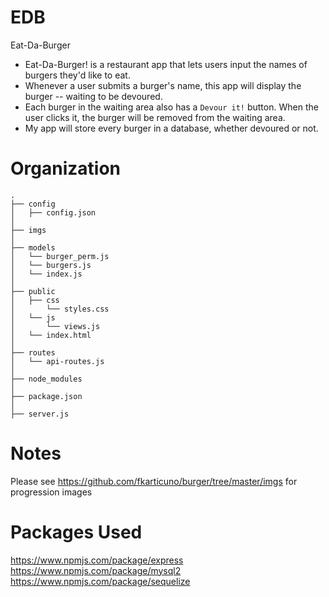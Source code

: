 # EDB
Eat-Da-Burger

* Eat-Da-Burger! is a restaurant app that lets users input the names of burgers they'd like to eat.
* Whenever a user submits a burger's name, this app will display the burger -- waiting to be devoured.
* Each burger in the waiting area also has a `Devour it!` button. When the user clicks it, the burger will be removed from the waiting area.
* My app will store every burger in a database, whether devoured or not.

# Organization
```
.
├── config
│   ├── config.json
│
├── imgs 
│ 
├── models
│   └── burger_perm.js
│   └── burgers.js
│   └── index.js
│
├── public
│   ├── css
│       └── styles.css
│   └── js
│       └── views.js
│   └── index.html
│
├── routes
│   └── api-routes.js
│ 
├── node_modules
│ 
├── package.json
│
├── server.js
```
# Notes
Please see https://github.com/fkarticuno/burger/tree/master/imgs for progression images

# Packages Used
https://www.npmjs.com/package/express
https://www.npmjs.com/package/mysql2
https://www.npmjs.com/package/sequelize
